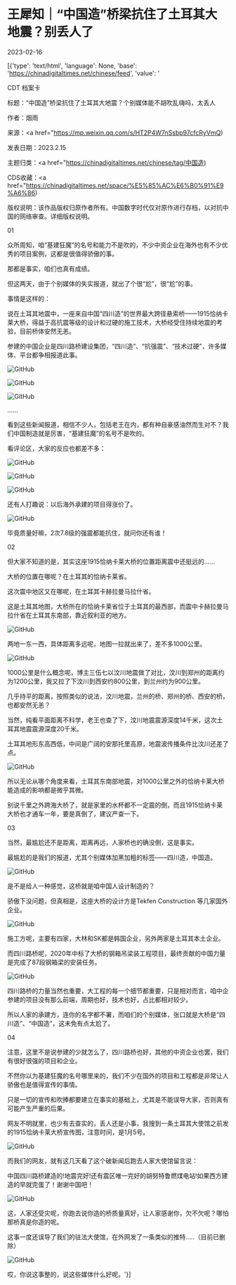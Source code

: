 # 王犀知｜“中国造”桥梁抗住了土耳其大地震？别丢人了

2023-02-16

[{'type': 'text/html', 'language': None, 'base': 'https://chinadigitaltimes.net/chinese/feed', 'value': '

CDT 档案卡

标题：“中国造”桥梁抗住了土耳其大地震？个别媒体能不胡吹乱嗨吗，太丢人

作者：烟雨

来源：<a href="https://mp.weixin.qq.com/s/HT2P4W7nSsbp97cfcRyVmQ)

发表日期：2023.2.15

主题归类：<a href="https://chinadigitaltimes.net/chinese/tag/中国造)

CDS收藏：<a href="https://chinadigitaltimes.net/space/%E5%85%AC%E6%B0%91%E9%A6%86)

版权说明：该作品版权归原作者所有。中国数字时代仅对原作进行存档，以对抗中国的网络审查。详细版权说明。





01

众所周知，咱“基建狂魔”的名号和能力不是吹的，不少中资企业在海外也有不少优秀的项目案例，这都是很值得骄傲的事。

那都是事实，咱们也真有成绩。

但这两天，由于个别媒体的失实报道，就出了个很“尬”，很“尬”的事。

事情是这样的：

说在土耳其地震中，一座来自中国“四川造”的世界最大跨径悬索桥——1915恰纳卡莱大桥，得益于高抗震等级的设计和过硬的施工技术，大桥经受住持续地震的考验，目前桥体安然无恙。

参建的中国企业是四川路桥建设集团，“四川造”、“抗强震”、“技术过硬”，许多媒体、平台都争相报道此事。

![GitHub](https://chinadigitaltimes.net/chinese/files/2023/02/post-693015-63ee0b285280a.png)

![GitHub](https://chinadigitaltimes.net/chinese/files/2023/02/post-693015-63ee0b2867cbd.png)

![GitHub](https://chinadigitaltimes.net/chinese/files/2023/02/post-693015-63ee0b287c687.png)

&#8230;&#8230;

看到这些新闻报道，相信不少人，包括老王在内，都有种自豪感油然而生对不？我们中国制造就是厉害，“基建狂魔”的名号不是吹的。

看评论区，大家的反应也都差不多：

![GitHub](https://chinadigitaltimes.net/chinese/files/2023/02/post-693015-63ee0b28885fd.png)

![GitHub](https://chinadigitaltimes.net/chinese/files/2023/02/post-693015-63ee0b28940b8.png)

![GitHub](https://chinadigitaltimes.net/chinese/files/2023/02/post-693015-63ee0b289fafa.png)

还有人打趣说：以后海外承建的项目得涨价了。

![GitHub](https://chinadigitaltimes.net/chinese/files/2023/02/post-693015-63ee0b28ae157.)

毕竟质量好嘛，2次7.8级的强震都能抗住，就问你还有谁！

02

但大家不知道的是，其实这座1915恰纳卡莱大桥的位置距离震中还挺远的&#8230;&#8230;

大桥的位置在哪呢？在土耳其的恰纳卡莱省。

这次震中地区又在哪呢，在土耳其卡赫拉曼马拉什省。

这是土耳其地图，大桥所在的恰纳卡莱省位于土耳其的最西部，而震中卡赫拉曼马拉什省在土耳其东南部，靠近叙利亚的地方。

![GitHub](https://chinadigitaltimes.net/chinese/files/2023/02/post-693015-63ee0b28c9038.png)

两地一东一西，具体距离多远呢，地图一拉就出来了，差不多1000公里。

![GitHub](https://chinadigitaltimes.net/chinese/files/2023/02/post-693015-63ee0b28d85c2.png)

1000公里是什么概念呢，博主三伍七以汶川地震做了对比，汶川到郑州的距离约为1200公里，我又拉了下汶川到西安约800公里，到兰州约为900公里。

几乎持平的距离，按照类似的说法，汶川地震，兰州的桥、郑州的桥、西安的桥，也都安然无恙？

当然，纯看平面距离不科学，老王也查了下，汶川地震震源深度14千米，这次土耳其地震震源深度20千米。

土耳其地形东高西低，中间是广阔的安那托里高原，地震波传播条件比汶川还差了点。

![GitHub](https://chinadigitaltimes.net/chinese/files/2023/02/post-693015-63ee0b290cac3.png)

所以无论从哪个角度来看，土耳其东南部地震，对1000公里之外的恰纳卡莱大桥能造成的影响都是微乎其微。

别说千里之外跨海大桥了，就是家里的水杯都不一定震的倒，而且1915恰纳卡莱大桥也才通车一年，要是真倒了，建议严查一下。

03

当然，最尴尬还不是距离，距离再远，人家桥也的确没倒，这是事实。

最尴尬的是我们的报道，尤其个别媒体加黑加粗的标签——四川造，中国造。

![GitHub](https://chinadigitaltimes.net/chinese/files/2023/02/post-693015-63ee0b285280a.png)

是不是给人一种感觉，这桥就是咱中国人设计制造的？

骄傲下没问题，但真相是，这座大桥的设计方是Tekfen Construction 等几家国外企业。

![GitHub](https://chinadigitaltimes.net/chinese/files/2023/02/post-693015-63ee0b292f924.)

施工方呢，主要有四家，大林和SK都是韩国企业，另外两家是土耳其本土企业。

而四川路桥呢，2020年中标了大桥的钢箱吊梁装工程项目，最终贡献的中国力量是完成了87段钢箱梁的安装任务。

![GitHub](https://chinadigitaltimes.net/chinese/files/2023/02/post-693015-63ee0b29405d0.)

四川路桥的力量当然也重要，大工程的每一个细节都重要，只是相对而言，咱中企参建的项目没有那么前端，周期也好，技术也好，占比都相对较少。

所以人家的承建方，连你的名字都不署，而咱们的个别媒体，张口就是大桥是“四川造”、“中国造”，这未免有点太尬了。

04

注意，这里不是说参建的少就怎么了，四川路桥也好，其他的中资企业也罢，我们有很好很强的项目和企业。

不然你以为基建狂魔的名号哪里来的，我们不少在国外的项目和工程都是非常让人骄傲也是值得宣传的事情。

只是一切的宣传和吹捧都要建立在事实的基础上，尤其是不能误导大家，否则真有可能产生严重的后果。

网友不明就里，也少有去查实的，丢人还是小事，我搜到一条土耳其大使馆之前发的1915恰纳卡莱大桥宣传图，注意时间，是1月5号。

![GitHub](https://chinadigitaltimes.net/chinese/files/2023/02/post-693015-63ee0b295c360.png)

而我们的网友，就有这几天看了这个破新闻后跑去人家大使馆留言说：

中国四川路桥建造的!地震完好!还有震区唯一完好的胡努特鲁燃煤电站!如果西方建造的早就完蛋了！谢谢中国吧！

![GitHub](https://chinadigitaltimes.net/chinese/files/2023/02/post-693015-63ee0b2969474.png)

这，人家还受灾呢，你跑去说你造的桥质量真好，让人家感谢你，欠不欠呢？哪怕那桥真是你造的呢。

这事一度还误导了我们的驻法大使馆，在外网发了一条类似的推特&#8230;..（目前已删除）

![GitHub](https://chinadigitaltimes.net/chinese/files/2023/02/post-693015-63ee0b297fbbb.)

哎，你说这事整的，说这些媒体什么好呢。'}]